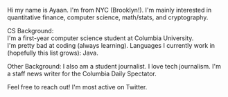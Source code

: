 Hi my name is Ayaan. I'm from NYC (Brooklyn!). I'm mainly interested in 
quantitative finance, computer science, math/stats, and cryptography. 

CS Background:   
I'm a first-year computer science student at Columbia University.   
I'm pretty bad at coding (always learning). 
Languages I currently work in (hopefully this list grows): Java. 

Other Background: 
I also am a student journalist. I love tech journalism. 
I'm a staff news writer for the Columbia Daily Spectator.  

Feel free to reach out! I'm most active on Twitter. 
